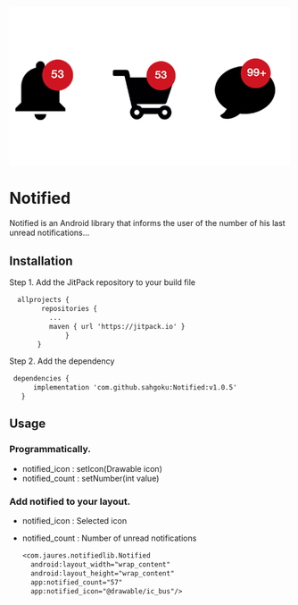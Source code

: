 
![alt text](https://github.com/sahgoku/Notified/blob/master/cover.png "Message")


# Notified
Notified is an Android library that informs the user of the number of his last unread notifications...

## Installation

Step 1. Add the JitPack repository to your build file
         
      allprojects {
            repositories {
              ...
              maven { url 'https://jitpack.io' }
                  }
           }
            
 Step 2. Add the dependency
 
     dependencies {
	      implementation 'com.github.sahgoku:Notified:v1.0.5'
	   }
        
## Usage


### Programmatically.

* notified_icon : setIcon(Drawable icon)
* notified_count : setNumber(int value)

### Add notified to your layout.

* notified_icon : Selected icon 
* notified_count : Number of unread notifications

      <com.jaures.notifiedlib.Notified
        android:layout_width="wrap_content"
        android:layout_height="wrap_content"
        app:notified_count="57"
        app:notified_icon="@drawable/ic_bus"/>
	


